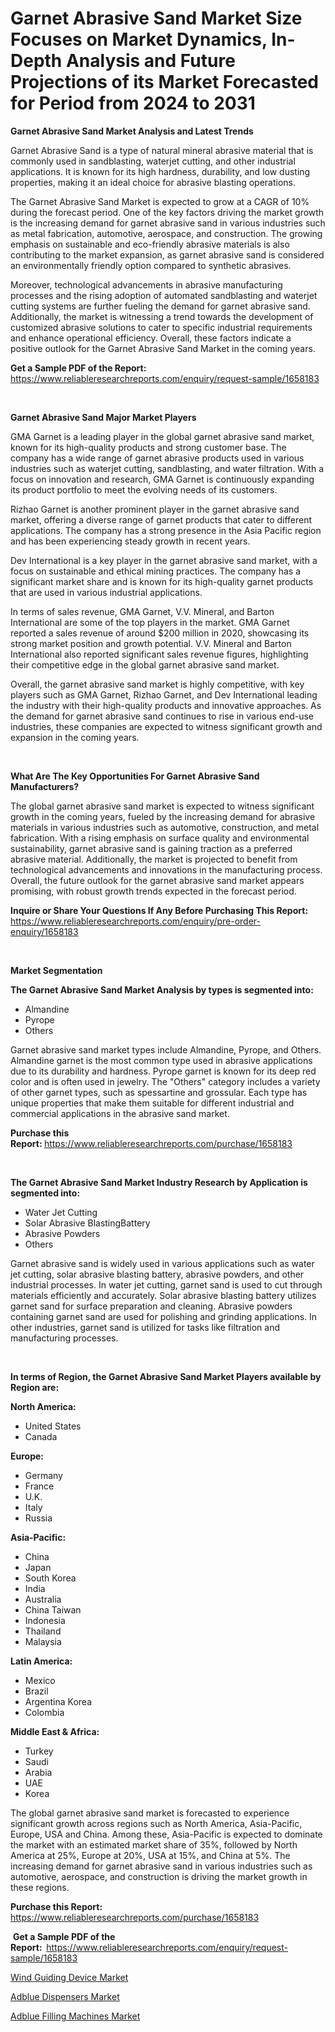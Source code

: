 <p><h1>Garnet Abrasive Sand Market Size Focuses on Market Dynamics, In-Depth Analysis and Future Projections of its Market Forecasted for Period from 2024 to 2031</h1></p><p><strong>Garnet Abrasive Sand Market Analysis and Latest Trends</strong></p>
<p><p>Garnet Abrasive Sand is a type of natural mineral abrasive material that is commonly used in sandblasting, waterjet cutting, and other industrial applications. It is known for its high hardness, durability, and low dusting properties, making it an ideal choice for abrasive blasting operations.</p><p>The Garnet Abrasive Sand Market is expected to grow at a CAGR of 10% during the forecast period. One of the key factors driving the market growth is the increasing demand for garnet abrasive sand in various industries such as metal fabrication, automotive, aerospace, and construction. The growing emphasis on sustainable and eco-friendly abrasive materials is also contributing to the market expansion, as garnet abrasive sand is considered an environmentally friendly option compared to synthetic abrasives.</p><p>Moreover, technological advancements in abrasive manufacturing processes and the rising adoption of automated sandblasting and waterjet cutting systems are further fueling the demand for garnet abrasive sand. Additionally, the market is witnessing a trend towards the development of customized abrasive solutions to cater to specific industrial requirements and enhance operational efficiency. Overall, these factors indicate a positive outlook for the Garnet Abrasive Sand Market in the coming years.</p></p>
<p><strong>Get a Sample PDF of the Report:&nbsp;</strong> <a href="https://www.reliableresearchreports.com/enquiry/request-sample/1658183">https://www.reliableresearchreports.com/enquiry/request-sample/1658183</a></p>
<p>&nbsp;</p>
<p><strong>Garnet Abrasive Sand Major Market Players</strong></p>
<p><p>GMA Garnet is a leading player in the global garnet abrasive sand market, known for its high-quality products and strong customer base. The company has a wide range of garnet abrasive products used in various industries such as waterjet cutting, sandblasting, and water filtration. With a focus on innovation and research, GMA Garnet is continuously expanding its product portfolio to meet the evolving needs of its customers.</p><p>Rizhao Garnet is another prominent player in the garnet abrasive sand market, offering a diverse range of garnet products that cater to different applications. The company has a strong presence in the Asia Pacific region and has been experiencing steady growth in recent years.</p><p>Dev International is a key player in the garnet abrasive sand market, with a focus on sustainable and ethical mining practices. The company has a significant market share and is known for its high-quality garnet products that are used in various industrial applications.</p><p>In terms of sales revenue, GMA Garnet, V.V. Mineral, and Barton International are some of the top players in the market. GMA Garnet reported a sales revenue of around $200 million in 2020, showcasing its strong market position and growth potential. V.V. Mineral and Barton International also reported significant sales revenue figures, highlighting their competitive edge in the global garnet abrasive sand market.</p><p>Overall, the garnet abrasive sand market is highly competitive, with key players such as GMA Garnet, Rizhao Garnet, and Dev International leading the industry with their high-quality products and innovative approaches. As the demand for garnet abrasive sand continues to rise in various end-use industries, these companies are expected to witness significant growth and expansion in the coming years.</p></p>
<p>&nbsp;</p>
<p><strong>What Are The Key Opportunities For Garnet Abrasive Sand Manufacturers?</strong></p>
<p><p>The global garnet abrasive sand market is expected to witness significant growth in the coming years, fueled by the increasing demand for abrasive materials in various industries such as automotive, construction, and metal fabrication. With a rising emphasis on surface quality and environmental sustainability, garnet abrasive sand is gaining traction as a preferred abrasive material. Additionally, the market is projected to benefit from technological advancements and innovations in the manufacturing process. Overall, the future outlook for the garnet abrasive sand market appears promising, with robust growth trends expected in the forecast period.</p></p>
<p><strong>Inquire or Share Your Questions If Any Before Purchasing This Report:</strong> <a href="https://www.reliableresearchreports.com/enquiry/pre-order-enquiry/1658183">https://www.reliableresearchreports.com/enquiry/pre-order-enquiry/1658183</a></p>
<p>&nbsp;</p>
<p><strong>Market Segmentation</strong></p>
<p><strong>The Garnet Abrasive Sand Market Analysis by types is segmented into:</strong></p>
<p><ul><li>Almandine</li><li>Pyrope</li><li>Others</li></ul></p>
<p><p>Garnet abrasive sand market types include Almandine, Pyrope, and Others. Almandine garnet is the most common type used in abrasive applications due to its durability and hardness. Pyrope garnet is known for its deep red color and is often used in jewelry. The "Others" category includes a variety of other garnet types, such as spessartine and grossular. Each type has unique properties that make them suitable for different industrial and commercial applications in the abrasive sand market.</p></p>
<p><strong>Purchase this Report:&nbsp;</strong><a href="https://www.reliableresearchreports.com/purchase/1658183">https://www.reliableresearchreports.com/purchase/1658183</a></p>
<p>&nbsp;</p>
<p><strong>The Garnet Abrasive Sand Market Industry Research by Application is segmented into:</strong></p>
<p><ul><li>Water Jet Cutting</li><li>Solar Abrasive BlastingBattery</li><li>Abrasive Powders</li><li>Others</li></ul></p>
<p><p>Garnet abrasive sand is widely used in various applications such as water jet cutting, solar abrasive blasting battery, abrasive powders, and other industrial processes. In water jet cutting, garnet sand is used to cut through materials efficiently and accurately. Solar abrasive blasting battery utilizes garnet sand for surface preparation and cleaning. Abrasive powders containing garnet sand are used for polishing and grinding applications. In other industries, garnet sand is utilized for tasks like filtration and manufacturing processes.</p></p>
<p>&nbsp;</p>
<p><strong>In terms of Region, the Garnet Abrasive Sand Market Players available by Region are:</strong></p>
<p>
    <p> <strong> North America: </strong>
        <ul>
            <li>United States</li>
            <li>Canada</li>
        </ul>
        </p> 
    <p> <strong> Europe: </strong>
        <ul>
            <li>Germany</li>
            <li>France</li>
            <li>U.K.</li>
            <li>Italy</li>
            <li>Russia</li>
        </ul>
        </p> 
    <p> <strong> Asia-Pacific: </strong>
        <ul>
            <li>China</li>
            <li>Japan</li>
            <li>South Korea</li>
            <li>India</li>
            <li>Australia</li>
            <li>China Taiwan</li>
            <li>Indonesia</li>
            <li>Thailand</li>
            <li>Malaysia</li>
        </ul>
        </p> 
    <p> <strong> Latin America: </strong>
        <ul>
            <li>Mexico</li>
            <li>Brazil</li>
            <li>Argentina Korea</li>
            <li>Colombia</li>
        </ul>
        </p> 
    <p> <strong> Middle East & Africa: </strong>
        <ul>
            <li>Turkey</li>
            <li>Saudi</li>
            <li>Arabia</li>
            <li>UAE</li>
            <li>Korea</li>
        </ul>
    </p>
    </p>
<p><p>The global garnet abrasive sand market is forecasted to experience significant growth across regions such as North America, Asia-Pacific, Europe, USA and China. Among these, Asia-Pacific is expected to dominate the market with an estimated market share of 35%, followed by North America at 25%, Europe at 20%, USA at 15%, and China at 5%. The increasing demand for garnet abrasive sand in various industries such as automotive, aerospace, and construction is driving the market growth in these regions.</p></p>
<p><strong>Purchase this Report: </strong><a href="https://www.reliableresearchreports.com/purchase/1658183">https://www.reliableresearchreports.com/purchase/1658183</a></p>
<p>&nbsp;<strong>Get a Sample PDF of the Report:&nbsp;&nbsp;</strong><a href="https://www.reliableresearchreports.com/enquiry/request-sample/1658183">https://www.reliableresearchreports.com/enquiry/request-sample/1658183</a></p>
<p><strong></strong></p>
<p><p><a href="https://view.publitas.com/reportprime-1/wind-guiding-device-market-analysis-and-market-size-global-industry-overview-market-segmentation-and-forecast-2023-to-2030/">Wind Guiding Device Market</a></p><p><a href="https://view.publitas.com/reportprime-1/adblue-dispensers-market-size-and-examines-its-market-scope-with-a-primary-focus-on-growth-opportunities-and-forecasted-trends-spanning-from-2023-to-2030/">Adblue Dispensers Market</a></p><p><a href="https://view.publitas.com/reportprime-1/adblue-filling-machines-market-size-share-trends-analysis-report-by-application-regional-outlook-competitive-strategies-and-segment-forecasts-2023-2030/">Adblue Filling Machines Market</a></p></p>